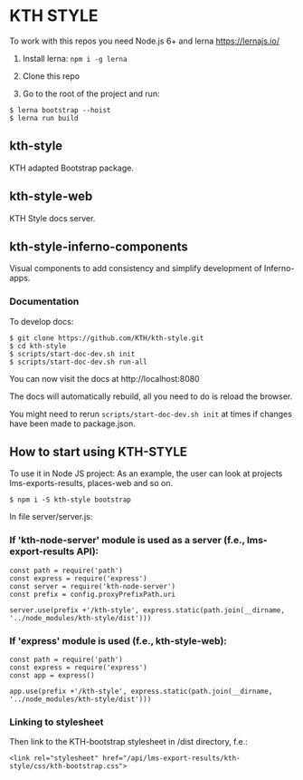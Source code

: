 # KTH STYLE

To work with this repos you need Node.js 6+ and lerna https://lernajs.io/

1. Install lerna: `npm i -g lerna`

2. Clone this repo

3. Go to the root of the project and run:

```
$ lerna bootstrap --hoist
$ lerna run build
```

## kth-style
KTH adapted Bootstrap package.

## kth-style-web
KTH Style docs server.

## kth-style-inferno-components
Visual components to add consistency and simplify development of Inferno-apps. 

### Documentation
To develop docs:

```
$ git clone https://github.com/KTH/kth-style.git
$ cd kth-style
$ scripts/start-doc-dev.sh init
$ scripts/start-doc-dev.sh run-all
```

You can now visit the docs at http://localhost:8080

The docs will automatically rebuild, all you need to do is reload the browser.

You might need to rerun `scripts/start-doc-dev.sh init` at times if changes have been made to package.json.

## How to start using KTH-STYLE
To use it in Node JS project:
As an example, the user can look at projects lms-exports-results, places-web and so on.
```
$ npm i -S kth-style bootstrap
```

In file server/server.js:

### If 'kth-node-server' module is used as a server (f.e., lms-export-results API):

```
const path = require('path')
const express = require('express')
const server = require('kth-node-server')
const prefix = config.proxyPrefixPath.uri

server.use(prefix +'/kth-style', express.static(path.join(__dirname, '../node_modules/kth-style/dist')))
```

### If 'express' module is used (f.e., kth-style-web):

```
const path = require('path')
const express = require('express')
const app = express()

app.use(prefix +'/kth-style', express.static(path.join(__dirname, '../node_modules/kth-style/dist')))
```

### Linking to stylesheet
Then link to the KTH-bootstrap stylesheet in /dist directory, f.e.:

```
<link rel="stylesheet" href="/api/lms-export-results/kth-style/css/kth-bootstrap.css">

```


